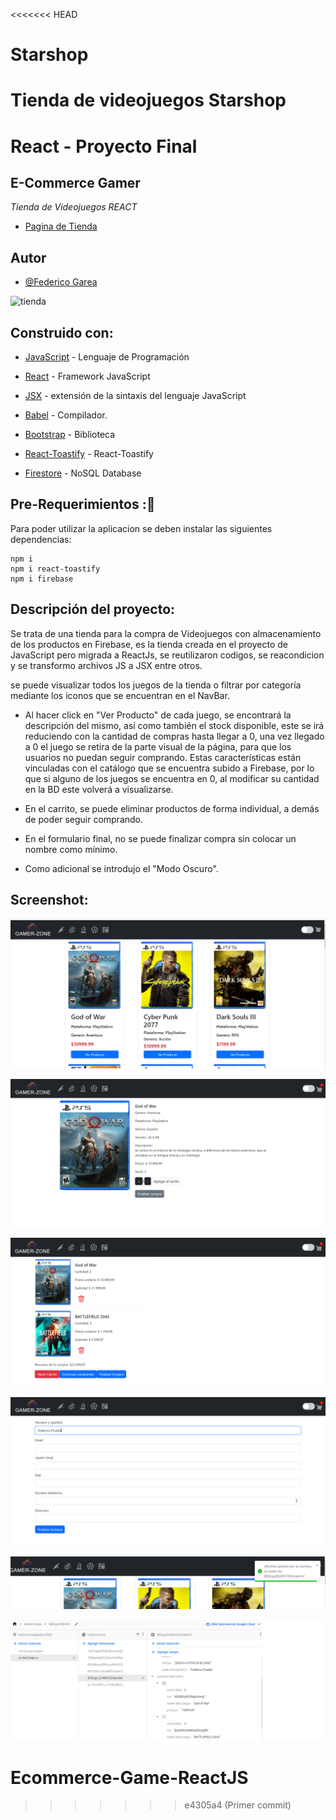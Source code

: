 <<<<<<< HEAD
# Starshop
Tienda de videojuegos Starshop
=======
# React - Proyecto Final

## E-Commerce Gamer

_Tienda de Videojuegos REACT_

- [Pagina de Tienda](https://ecommercegamereact.netlify.app/)




## Autor

- [@Federico Garea](https://www.linkedin.com/in/federicogarea/)

![tienda](https://cdn-icons-png.flaticon.com/512/5847/5847540.png)


## Construido con:

* [JavaScript](https://developer.mozilla.org/en-US/docs/Web/JavaScript) - Lenguaje de Programación

* [React](https://es.reactjs.org/docs/getting-started.html) - Framework JavaScript

* [JSX](https://es.reactjs.org/docs/jsx-in-depth.html#gatsby-focus-wrapper) - extensión de la sintaxis del lenguaje JavaScript

* [Babel](https://babeljs.io/) - Compilador.
  
* [Bootstrap](https://getbootstrap.com/) - Biblioteca

* [React-Toastify](https://www.npmjs.com/package/react-toastify) - React-Toastify

* [Firestore](https://firebase.google.com/docs) - NoSQL Database




## Pre-Requerimientos :🔧

Para poder utilizar la aplicacion se deben instalar las siguientes dependencias:

```
npm i
npm i react-toastify
npm i firebase
```

## Descripción del proyecto:

Se trata de una tienda para la compra de Videojuegos con almacenamiento de los productos en Firebase, es la tienda creada en el proyecto de JavaScript pero migrada a ReactJs, se reutilizaron codigos, se reacondicion y se transformo archivos JS a JSX entre otros.

se puede visualizar todos los juegos de la tienda o filtrar por categoría mediante los iconos que se encuentran en el NavBar.

* Al hacer click en "Ver Producto" de cada juego, se encontrará la descripción del mismo, así como también el stock disponible, este se irá reduciendo con la cantidad de compras hasta llegar a 0, una vez llegado a 0 el juego se retira de la parte visual de la página, para que los usuarios no puedan seguir comprando. Estas características están vinculadas con el catálogo que se encuentra subido a Firebase, por lo que si alguno de los juegos se encuentra en 0, al modificar su cantidad en la BD este volverá a visualizarse.

* En el carrito, se puede eliminar productos de forma individual, a demás de poder seguir comprando.

* En el formulario final, no se puede finalizar compra sin colocar un nombre como mínimo. 

* Como adicional se introdujo el "Modo Oscuro".


## Screenshot:

![img1](https://github.com/federicorga/ReactTienda/blob/main/docs/tiendaimg1.png?raw=true)

![img2](https://github.com/federicorga/ReactTienda/blob/main/docs/tiendaimg2.png?raw=true)

![img3](https://github.com/federicorga/ReactTienda/blob/main/docs/tiendaimg3.png?raw=true)

![img4](https://github.com/federicorga/ReactTienda/blob/main/docs/tiendaimg4.png?raw=true)

![img5](https://github.com/federicorga/ReactTienda/blob/main/docs/tiendaimg5.png?raw=true)

![img6](https://github.com/federicorga/ReactTienda/blob/main/docs/tiendaimg6.png?raw=true)







# Ecommerce-Game-ReactJS
>>>>>>> e4305a4 (Primer commit)
